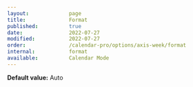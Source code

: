 ```yaml
---
layout:             page
title:              Format
published:          true
date:               2022-07-27
modified:           2022-07-27
order:              /calendar-pro/options/axis-week/format
internal:           format
available:          Calendar Mode
---
```

**Default value:** Auto
